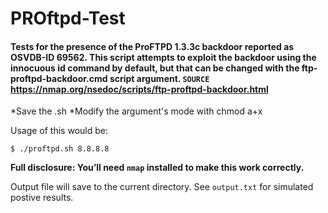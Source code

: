 # PROftpd-Test

#### Tests for the presence of the ProFTPD 1.3.3c backdoor reported as OSVDB-ID 69562. This script attempts to exploit the backdoor using the innocuous id command by default, but that can be changed with the ftp-proftpd-backdoor.cmd script argument. `SOURCE` https://nmap.org/nsedoc/scripts/ftp-proftpd-backdoor.html

*Save the .sh *Modify the argument's mode with chmod a+x

Usage of this would be:

`$ ./proftpd.sh 8.8.8.8`

<b>Full disclosure: You’ll need `nmap` installed to make this work correctly.</b>

Output file will save to the current directory. See `output.txt` for simulated postive results.
